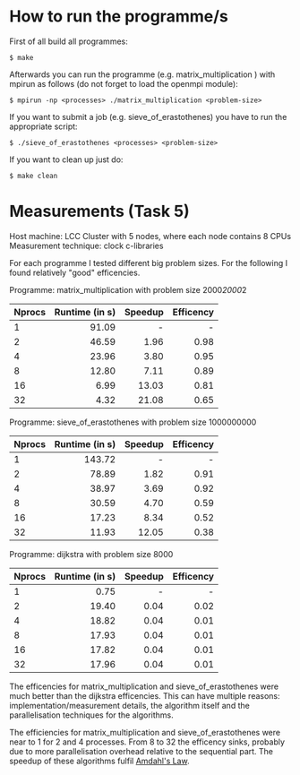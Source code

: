 How to run the programme/s
==========================

First of all build all programmes:

    $ make
    
Afterwards you can run the programme (e.g. matrix_multiplication ) with mpirun as follows (do not forget to load the openmpi module):

    $ mpirun -np <processes> ./matrix_multiplication <problem-size>
    
If you want to submit a job (e.g. sieve_of_erastothenes) you have to run the appropriate script:

    $ ./sieve_of_erastothenes <processes> <problem-size>
    
If you want to clean up just do:

    $ make clean
    
Measurements (Task 5)
=====================

Host machine: LCC Cluster with 5 nodes, where each node contains 8 CPUs
Measurement technique: clock c-libraries

For each programme I tested different big problem sizes. For the following I found relatively "good" efficencies.

Programme: matrix_multiplication with problem size 2000*2000*2

Nprocs | Runtime (in s) | Speedup | Efficency
:------|---------------:|--------:|---------:
1      |          91.09	|       - |         -
2      |          46.59 |    1.96 |      0.98
4      |          23.96 |    3.80 |      0.95      
8      |          12.80 |    7.11 |      0.89
16     |           6.99 |   13.03 |      0.81
32     |           4.32 |   21.08 |      0.65

Programme: sieve_of_erastothenes with problem size 1000000000

Nprocs | Runtime (in s) | Speedup | Efficency
:------|---------------:|--------:|---------:
1      |         143.72 |       - |         -
2      |          78.89 |    1.82 |      0.91
4      |          38.97 |    3.69 |	 0.92
8      |          30.59 |    4.70 |      0.59
16     |          17.23 |    8.34 |	 0.52
32     |          11.93 |   12.05 |      0.38 

Programme: dijkstra with problem size 8000

Nprocs | Runtime (in s) | Speedup | Efficency
:------|---------------:|--------:|---------:
1      |           0.75 |       - |         -
2      |          19.40 |    0.04 |      0.02  
4      |          18.82 |    0.04 |	 0.01
8      |          17.93 |    0.04 |	 0.01
16     |          17.82 |    0.04 |	 0.01
32     |          17.96 |    0.04 |	 0.01       |

The efficencies for matrix_multiplication and sieve_of_erastothenes were much better than the dijkstra efficencies. This can have multiple reasons: implementation/measurement details, the algorithm itself and the parallelisation techniques for the algorithms.

The efficiencies for matrix_multiplication and sieve_of_erastothenes were near to 1 for 2 and 4 processes. From 8 to 32 the efficency sinks, probably due to more parallelisation overhead relative to the sequential part. The speedup of these algorithms fulfil [Amdahl's Law](https://en.wikipedia.org/wiki/Amdahl's_law).
